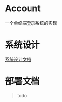 # Account
一个单终端登录系统的实现

# 系统设计
[系统设计文档](https://github.com/ppxpp/account/blob/master/doc/%E8%B4%A6%E5%8F%B7%E7%B3%BB%E7%BB%9F%E8%AE%BE%E8%AE%A1.md)

# 部署文档
> todo
